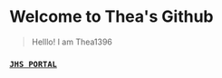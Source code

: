 # **Welcome to Thea's Github**


> Helllo! I am Thea1396
>
### [`JHS PORTAL`](https://jhsportal.adnu.edu.ph/)

